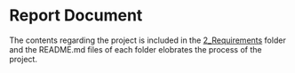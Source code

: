 # Report Document

The contents regarding the project is included in the [2_Requirements](https://github.com/Pranesh-here/M1_Electricitybill-Calculator/tree/main/1_Requirements) folder and the README.md files of each folder elobrates the process of the project.
